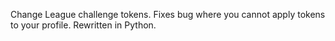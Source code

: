 Change League challenge tokens.
Fixes bug where you cannot apply tokens to your profile.
Rewritten in Python.
